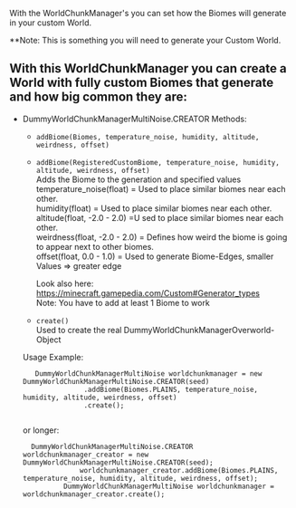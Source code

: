 With the WorldChunkManager's you can set how the Biomes will generate in your custom World.

**Note: This is something you will need to generate your Custom World.

## With this WorldChunkManager you can create a World with fully custom Biomes that generate and how big common they are:
  - DummyWorldChunkManagerMultiNoise.CREATOR
    Methods:
      - ``` addBiome(Biomes, temperature_noise, humidity, altitude, weirdness, offset) ```<br>
      - ``` addBiome(RegisteredCustomBiome, temperature_noise, humidity, altitude, weirdness, offset) ```<br> 
        Adds the Biome to the generation and specified values<br>
        temperature_noise(float) = Used to place similar biomes near each other.  <br>
        humidity(float) = Used to place similar biomes near each other. <br>
        altitude(float, -2.0 - 2.0) =U sed to place similar biomes near each other. <br>
        weirdness(float, -2.0 - 2.0) = Defines how weird the biome is going to appear next to other biomes. <br>
        offset(float, 0.0 - 1.0) = Used to generate Biome-Edges, smaller Values => greater edge
	
        Look also here: https://minecraft.gamepedia.com/Custom#Generator_types <br>
        Note: You have to add at least 1 Biome to work
        
      - ``` create() ``` <br>
        Used to create the real DummyWorldChunkManagerOverworld-Object <br>
        
     Usage Example:
     ```
    	DummyWorldChunkManagerMultiNoise worldchunkmanager = new DummyWorldChunkManagerMultiNoise.CREATOR(seed)
					.addBiome(Biomes.PLAINS, temperature_noise, humidity, altitude, weirdness, offset)
					.create();
          
      ```
      or longer:
      ```
    	DummyWorldChunkManagerMultiNoise.CREATOR worldchunkmanager_creator = new DummyWorldChunkManagerMultiNoise.CREATOR(seed);
					worldchunkmanager_creator.addBiome(Biomes.PLAINS, temperature_noise, humidity, altitude, weirdness, offset);
				DummyWorldChunkManagerMultiNoise worldchunkmanager = worldchunkmanager_creator.create();
          
      ```
